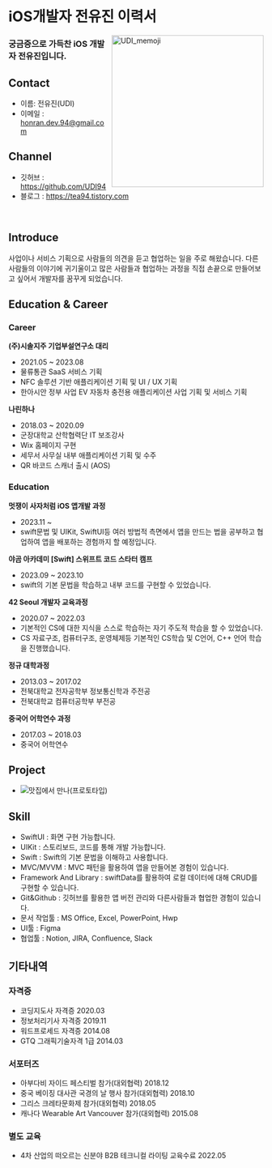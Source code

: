 # iOS개발자 전유진 이력서

<img src="https://github.com/APP-iOS4/APP-iOS4.github.io/assets/145957641/c8121eb7-8793-459f-ab2f-9338020c4dae" alt = "UDI_memoji" align='right' width= 300px>

### 궁금증으로 가득찬 iOS 개발자 전유진입니다.

## Contact
- 이름: 전유진(UDI)
- 이메일 : honran.dev.94@gmail.com

## Channel
- 깃허브 : https://github.com/UDI94
- 블로그 : https://tea94.tistory.com
  
</br>

## Introduce

사업이나 서비스 기획으로 사람들의 의견을 듣고 협업하는 일을 주로 해왔습니다.
다른 사람들의 이야기에 귀기울이고 많은 사람들과 협업하는 과정을 직접 손끝으로 만들어보고 싶어서 개발자를 꿈꾸게 되었습니다.

## Education & Career

### Career
__(주)시솔지주 기업부설연구소 대리__
- 2021.05 ~ 2023.08
- 물류통관 SaaS 서비스 기획
- NFC 솔루션 기반 애플리케이션 기획 및 UI / UX 기획
- 한아시안 정부 사업 EV 자동차 충전용 애플리케이션 사업 기획 및 서비스 기획

__나린하나__
- 2018.03 ~ 2020.09
- 군장대학교 산학협력단 IT 보조강사
- Wix 홈페이지 구현
- 세무서 사무실 내부 애플리케이션 기획 및 수주
- QR 바코드 스캐너 출시 (AOS)

### Education
__멋쟁이 사자처럼  iOS 앱개발 과정__
- 2023.11 ~
- swift문법 및 UIKit, SwiftUI등 여러 방법적 측면에서 앱을 만드는 법을 공부하고 협업하여 앱을 배포하는 경험까지 할 예정입니다.

__야곰 아카데미 [Swift] 스위프트 코드 스타터 캠프__
- 2023.09 ~ 2023.10
- swift의 기본 문법을 학습하고 내부 코드를 구현할 수 있었습니다.

__42 Seoul 개발자 교육과정__
- 2020.07 ~ 2022.03
- 기본적인 CS에 대한 지식을 스스로 학습하는 자기 주도적 학습을 할 수 있었습니다.
- CS 자료구조, 컴퓨터구조, 운영체제등 기본적인 CS학습 및 C언어, C++ 언어 학습을 진행했습니다.

__정규 대학과정__
- 2013.03 ~ 2017.02
- 전북대학교 전자공학부 정보통신학과 주전공
- 전북대학교 컴퓨터공학부 부전공

__중국어 어학연수 과정__
- 2017.03 ~ 2018.03
- 중국어 어학연수


## Project
- ![맛집에서 만나(프로토타입)](https://github.com/APP-iOS4/UIKit-Prototype-LAB2)


##  Skill
- SwiftUI : 화면 구현 가능합니다.
- UIKit : 스토리보드, 코드를 통해 개발 가능합니다.
- Swift : Swift의 기본 문법을 이해하고 사용합니다.
- MVC/MVVM : MVC 패턴을 활용하여 앱을 만들어본 경험이 있습니다.
- Framework And Library : swiftData를 활용하여 로컬 데이터에 대해 CRUD를 구현할 수 있습니다.
- Git&Github : 깃허브를 활용한 앱 버전 관리와 다른사람들과 협업한 경험이 있습니다.
- 문서 작업툴 : MS Office, Excel, PowerPoint, Hwp
- UI툴 : Figma
- 협업툴 : Notion, JIRA, Confluence, Slack

## 기타내역
### 자격증
- 코딩지도사 자격증 2020.03
- 정보처리기사 자격증 2019.11
- 워드프로세드 자격증 2014.08
- GTQ 그래픽기술자격 1급 2014.03

### 서포터즈
- 아부다비 자이드 페스티벌 참가(대외협력) 2018.12
- 중국 베이징 대사관 국경의 날 행사 참가(대외협력) 2018.10
- 그리스 크레타문화제 참가(대외협력) 2018.05
- 캐나다 Wearable Art Vancouver 참가(대외협력) 2015.08

### 별도 교육
- 4차 산업의 떠오르는 신분야 B2B 테크니컬 라이팅 교육수료 2022.05
